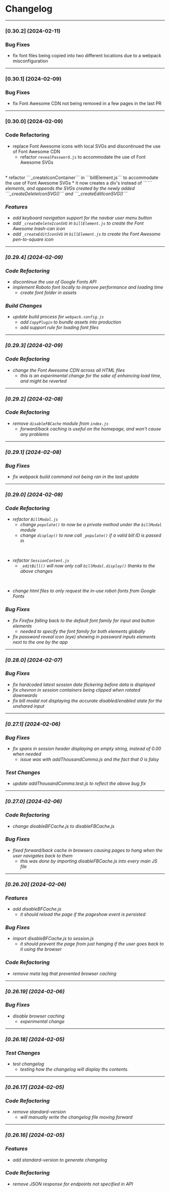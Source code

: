# Changelog
---


### [0.30.2] (2024-02-11)


### Bug Fixes

* fix font files being copied into two different locations due to a webpack misconfiguration


---
### [0.30.1] (2024-02-09)


### Bug Fixes

* fix Font Awesome CDN not being removed in a few pages in the last PR


---
### [0.30.0] (2024-02-09)

### Code Refactoring

* replace Font Awesome icons with local SVGs and discontinued the use of Font Awesome CDN
  * refactor ```revealPassword.js``` to accommodate the use of Font Awesome SVGs
<br>
* refactor ```_createIconContainer``` in ```billElement.js``` to accommodate the use of Font Awesome SVGs
  * it now creates a div's instead of ```<i>``` elements, and appends the SVGs created by the newly added ```_createDeleteIconSVG()``` and ```_createEditIconSVG()```


### Features

* add keyboard navigation support for the navbar user menu button
* add ```_createDeleteIconSVG``` in ```billElement.js``` to create the Font Awesome trash-can icon
* add ```_createEditIconSVG``` in ```billElement.js``` to create the Font Awesome pen-to-square icon


---
### [0.29.4] (2024-02-09)


### Code Refactoring

* discontinue the use of Google Fonts API
* implement Roboto font locally to improve performance and loading time
  * create font folder in assets


### Build Changes

* update build process for ```webpack.config.js```
  * add ```CopyPlugin``` to bundle assets into production
  * add support rule for loading font files


---
### [0.29.3] (2024-02-09)


### Code Refactoring

* change the Font Awesome CDN across all HTML files
  * this is an experimental change for the sake of enhancing load time, and might be reverted


---
### [0.29.2] (2024-02-08)


### Code Refactoring

* remove ```disableFBCache``` module from ```index.js```
  * forward/back caching is useful on the homepage, and won't cause any problems


---
### [0.29.1] (2024-02-08)


### Bug Fixes

* fix webpack build command not being ran in the last update


---
### [0.29.0] (2024-02-08)


### Code Refactoring

* refactor ```BillModal.js```
  * change ```populate()``` to now be a private method under the ```billModal``` module
  * change ```display()``` to now call ```_populate()``` if a valid bill ID is passed in
<br>

* refactor ```SessionContent.js```
  * ```_editBill()``` will now only call ```billModal.display()``` thanks to the above changes
<br>

* change html files to only request the in-use robot-fonts from Google Fonts


### Bug Fixes

* fix Firefox falling back to the default font family for input and button elements
  *  needed to specify the font family for both elements globally
* fix password reveal icon (eye) showing in password inputs elements next to the one by the app

---
### [0.28.0] (2024-02-07)


### Bug Fixes

* fix hardcoded latest session date flickering before data is displayed
* fix chevron in session containers being clipped when rotated downwards
* fix bill modal not displaying the accurate disabled/enabled state for the unshared input


---
### [0.27.1] (2024-02-06)


### Bug Fixes

* fix spans in session header displaying an empty string, instead of 0.00 when needed
  * issue was with addThousandComma.js and the fact that 0 is falsy


### Test Changes

* update addThousandComma.test.js to reflect the above bug fix


---
### [0.27.0] (2024-02-06)


### Code Refactoring

* change disableBFCache.js to disableFBCache.js


### Bug Fixes

* fixed forward/back cache in browsers causing pages to hang when the user navigates back to them
  * this was done by importing disableFBCache.js into every main JS file



---
### [0.26.20] (2024-02-06)


### Features

* add disableBFCache.js
  * it should reload the page if the pageshow event is persisted


### Bug Fixes

* import disableBFCache.js to session.js
  * it should prevent the page from just hanging if the user goes back to it using the browser


### Code Refactoring

* remove meta tag that prevented browser caching


---
### [0.26.19] (2024-02-06)


### Bug Fixes

* disable browser caching
  * experimental change


---
### [0.26.18] (2024-02-05)


### Test Changes

* test changelog
  * testing how the changelog will display ths contents.


---
### [0.26.17] (2024-02-05)


### Code Refactoring

* remove standard-version
  * will manually write the changelog file moving forward


---
### [0.26.16] (2024-02-05)


### Features

* add standard-version to generate changelog


### Code Refactoring

* remove JSON response for endpoints not specified in API
